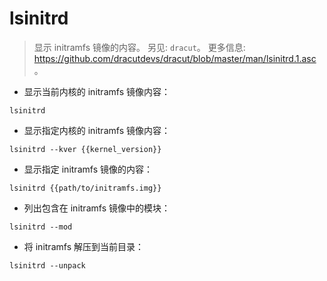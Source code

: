 # lsinitrd

> 显示 initramfs 镜像的内容。
> 另见: `dracut`。
> 更多信息: <https://github.com/dracutdevs/dracut/blob/master/man/lsinitrd.1.asc>。

- 显示当前内核的 initramfs 镜像内容：

`lsinitrd`

- 显示指定内核的 initramfs 镜像内容：

`lsinitrd --kver {{kernel_version}}`

- 显示指定 initramfs 镜像的内容：

`lsinitrd {{path/to/initramfs.img}}`

- 列出包含在 initramfs 镜像中的模块：

`lsinitrd --mod`

- 将 initramfs 解压到当前目录：

`lsinitrd --unpack`